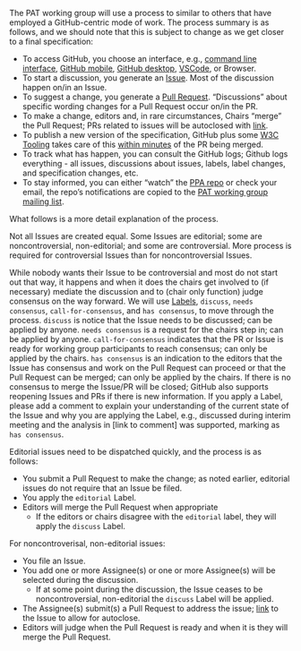 The PAT working group will use a process to similar to others that have employed a GitHub-centric mode of work. The process summary is as follows, and we should note that this is subject to change as we get closer to a final specification:

* To access GitHub, you choose an interface, e.g., [command line interface](https://docs.github.com/en/github-cli), [GitHub mobile](https://docs.github.com/en/get-started/using-github/github-mobile), [GitHub desktop](https://docs.github.com/en/desktop), [VSCode](https://code.visualstudio.com/docs/sourcecontrol/github), or Browser.
* To start a discussion, you generate an [Issue](https://docs.github.com/en/issues/tracking-your-work-with-issues/using-issues/creating-an-issue). Most of the discussion happen on/in an Issue.
* To suggest a change, you generate a [Pull Request](https://docs.github.com/en/pull-requests/collaborating-with-pull-requests/proposing-changes-to-your-work-with-pull-requests/creating-a-pull-request).  “Discussions” about specific wording changes for a Pull Request occur on/in the PR.
* To make a change, editors and, in rare circumstances, Chairs “merge” the Pull Request; PRs related to issues will be autoclosed with [link](https://docs.github.com/en/issues/tracking-your-work-with-issues/using-issues/linking-a-pull-request-to-an-issue).
* To publish a new version of the specification, GitHub plus some [W3C Tooling](https://github.com/w3c/echidna?tab=readme-ov-file) takes care of this [within minutes](https://www.w3.org/2021/03/18-echidna/?full#1) of the PR being merged.
* To track what has happen, you can consult the GitHub logs; Github logs everything - all issues, discussions about issues, labels, label changes, and specification changes, etc.
* To stay informed, you can either “watch” the [PPA repo](https://github.com/w3c/ppa) or check your email, the repo’s notifications are copied to the [PAT working group mailing list](https://lists.w3.org/Archives/Public/public-patwg/).

What follows is a more detail explanation of the process.

Not all Issues are created equal. Some Issues are editorial; some are noncontroversial, non-editorial; and some are controversial. More process is required for controversial Issues than for noncontroversial Issues.

While nobody wants their Issue to be controversial and most do not start out that way, it happens and when it does the chairs get involved to (if necessary) mediate the discussion and to (chair only function) judge consensus on the way forward. We will use [Labels](https://docs.github.com/en/issues/using-labels-and-milestones-to-track-work/managing-labels), `discuss`, `needs consensus`, `call-for-consensus`, and `has consensus`, to move through the process. `discuss` is notice that the Issue needs to be discussed; can be applied by anyone. `needs consensus` is a request for the chairs step in; can be applied by anyone. `call-for-consensus` indicates that the PR or Issue is ready for working group participants to reach consensus; can only be applied by the chairs. `has consensus` is an indication to the editors that the Issue has consensus and work on the Pull Request can proceed or that the Pull Request can be merged; can only be applied by the chairs. If there is no consensus to merge the Issue/PR will be closed; GitHub also supports reopening Issues and PRs if there is new information. If you apply a Label, please add a comment to explain your understanding of the current state of the Issue and why you are applying the Label, e.g., discussed during interim meeting and the analysis in [link to comment] was supported, marking as `has consensus`.

Editorial issues need to be dispatched quickly, and the process is as follows:

* You submit a Pull Request to make the change; as noted earlier, editorial issues do not require that an Issue be filed.
* You apply the `editorial` Label.
* Editors will merge the Pull Request when appropriate
  * If the editors or chairs disagree with the `editorial` label, they will apply the `discuss` Label.

For noncontroverisal, non-editorial issues:
  * You file an Issue.
  * You add one or more Assignee(s) or one or more Assignee(s) will be selected during the discussion.
    * If at some point during the discussion, the Issue ceases to be noncontroversial, non-editorial the `discuss` Label will be applied.
  * The Assignee(s) submit(s) a Pull Request to address the issue; [link](https://docs.github.com/en/issues/tracking-your-work-with-issues/using-issues/linking-a-pull-request-to-an-issue) to the Issue to allow for autoclose.
  * Editors will judge when the Pull Request is ready and when it is they will merge the Pull Request.
